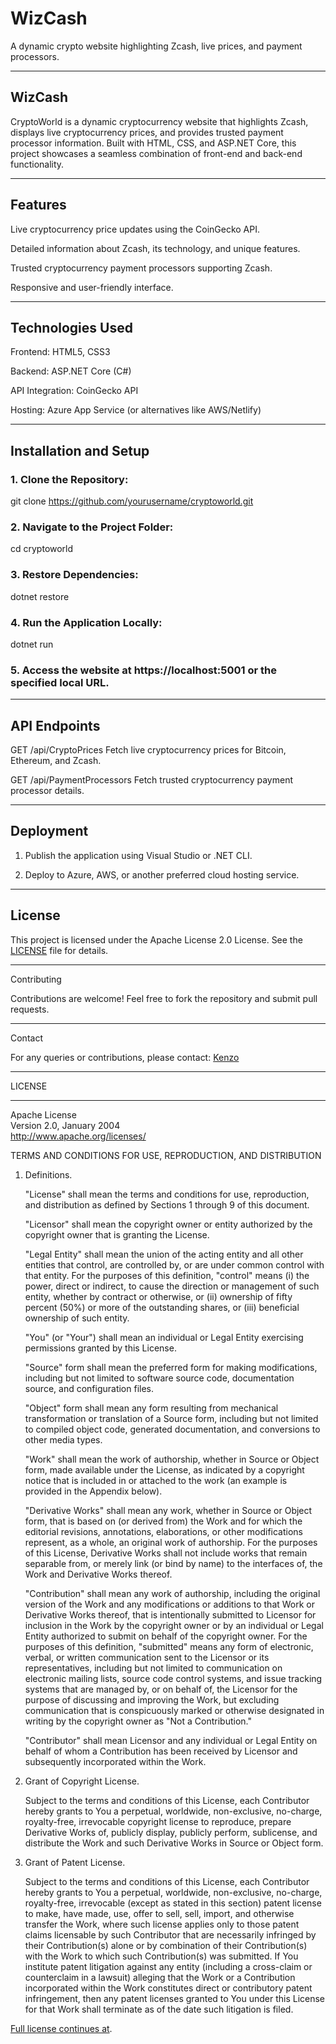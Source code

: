 # WizCash
A dynamic crypto website highlighting Zcash, live prices, and payment processors.


---

## WizCash

CryptoWorld is a dynamic cryptocurrency website that highlights Zcash, displays live cryptocurrency prices, and provides trusted payment processor information. Built with HTML, CSS, and ASP.NET Core, this project showcases a seamless combination of front-end and back-end functionality.


---

## Features

Live cryptocurrency price updates using the CoinGecko API.

Detailed information about Zcash, its technology, and unique features.

Trusted cryptocurrency payment processors supporting Zcash.

Responsive and user-friendly interface.



---

## Technologies Used

Frontend: HTML5, CSS3

Backend: ASP.NET Core (C#)

API Integration: CoinGecko API

Hosting: Azure App Service (or alternatives like AWS/Netlify)



---

## Installation and Setup

### 1. Clone the Repository:

git clone https://github.com/yourusername/cryptoworld.git


### 2. Navigate to the Project Folder:

cd cryptoworld


### 3. Restore Dependencies:

dotnet restore


### 4. Run the Application Locally:

dotnet run


### 5. Access the website at https://localhost:5001 or the specified local URL.




---

## API Endpoints

GET /api/CryptoPrices Fetch live cryptocurrency prices for Bitcoin, Ethereum, and Zcash.

GET /api/PaymentProcessors Fetch trusted cryptocurrency payment processor details.



---

## Deployment

1. Publish the application using Visual Studio or .NET CLI.


2. Deploy to Azure, AWS, or another preferred cloud hosting service.




---

## License

This project is licensed under the Apache License 2.0 License. See the [LICENSE](LICENSE) file for details.


---

Contributing

Contributions are welcome! Feel free to fork the repository and submit pull requests.


---

Contact

For any queries or contributions, please contact:
[Kenzo](kenzynuel@gmail.com)


---

LICENSE 

---

Apache License  
Version 2.0, January 2004  
http://www.apache.org/licenses/  

TERMS AND CONDITIONS FOR USE, REPRODUCTION, AND DISTRIBUTION  

1. Definitions.  

   "License" shall mean the terms and conditions for use, reproduction, and distribution as defined by Sections 1 through 9 of this document.  

   "Licensor" shall mean the copyright owner or entity authorized by the copyright owner that is granting the License.  

   "Legal Entity" shall mean the union of the acting entity and all other entities that control, are controlled by, or are under common control with that entity. For the purposes of this definition, "control" means (i) the power, direct or indirect, to cause the direction or management of such entity, whether by contract or otherwise, or (ii) ownership of fifty percent (50%) or more of the outstanding shares, or (iii) beneficial ownership of such entity.  

   "You" (or "Your") shall mean an individual or Legal Entity exercising permissions granted by this License.  

   "Source" form shall mean the preferred form for making modifications, including but not limited to software source code, documentation source, and configuration files.  

   "Object" form shall mean any form resulting from mechanical transformation or translation of a Source form, including but not limited to compiled object code, generated documentation, and conversions to other media types.  

   "Work" shall mean the work of authorship, whether in Source or Object form, made available under the License, as indicated by a copyright notice that is included in or attached to the work (an example is provided in the Appendix below).  

   "Derivative Works" shall mean any work, whether in Source or Object form, that is based on (or derived from) the Work and for which the editorial revisions, annotations, elaborations, or other modifications represent, as a whole, an original work of authorship. For the purposes of this License, Derivative Works shall not include works that remain separable from, or merely link (or bind by name) to the interfaces of, the Work and Derivative Works thereof.  

   "Contribution" shall mean any work of authorship, including the original version of the Work and any modifications or additions to that Work or Derivative Works thereof, that is intentionally submitted to Licensor for inclusion in the Work by the copyright owner or by an individual or Legal Entity authorized to submit on behalf of the copyright owner. For the purposes of this definition, "submitted" means any form of electronic, verbal, or written communication sent to the Licensor or its representatives, including but not limited to communication on electronic mailing lists, source code control systems, and issue tracking systems that are managed by, or on behalf of, the Licensor for the purpose of discussing and improving the Work, but excluding communication that is conspicuously marked or otherwise designated in writing by the copyright owner as "Not a Contribution."  

   "Contributor" shall mean Licensor and any individual or Legal Entity on behalf of whom a Contribution has been received by Licensor and subsequently incorporated within the Work.  

2. Grant of Copyright License.  

   Subject to the terms and conditions of this License, each Contributor hereby grants to You a perpetual, worldwide, non-exclusive, no-charge, royalty-free, irrevocable copyright license to reproduce, prepare Derivative Works of, publicly display, publicly perform, sublicense, and distribute the Work and such Derivative Works in Source or Object form.  

3. Grant of Patent License.  

   Subject to the terms and conditions of this License, each Contributor hereby grants to You a perpetual, worldwide, non-exclusive, no-charge, royalty-free, irrevocable (except as stated in this section) patent license to make, have made, use, offer to sell, sell, import, and otherwise transfer the Work, where such license applies only to those patent claims licensable by such Contributor that are necessarily infringed by their Contribution(s) alone or by combination of their Contribution(s) with the Work to which such Contribution(s) was submitted. If You institute patent litigation against any entity (including a cross-claim or counterclaim in a lawsuit) alleging that the Work or a Contribution incorporated within the Work constitutes direct or contributory patent infringement, then any patent licenses granted to You under this License for that Work shall terminate as of the date such litigation is filed.  

[Full license continues at](http://www.apache.org/licenses/LICENSE-2.0).
